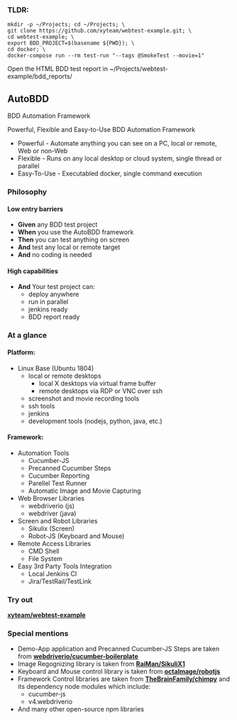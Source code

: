 ### TLDR:

```
mkdir -p ~/Projects; cd ~/Projects; \
git clone https://github.com/xyteam/webtest-example.git; \
cd webtest-example; \
export BDD_PROJECT=$(basename ${PWD}); \
cd docker; \
docker-compose run --rm test-run "--tags @SmokeTest --movie=1"
```
Open the HTML BDD test report in ~/Projects/webtest-example/bdd_reports/

## AutoBDD
BDD Automation Framework

Powerful, Flexible and Easy-to-Use BDD Automation Framework

* Powerful - Automate anything you can see on a PC, local or remote, Web or non-Web
* Flexible - Runs on any local desktop or cloud system, single thread or parallel
* Easy-To-Use - Executabled docker, single command execution

### Philosophy
#### Low entry barriers

  * **Given** any BDD test project
  * **When** you use the AutoBDD framework
  * **Then** you can test anything on screen
  * **And** test any local or remote target
  * **And** no coding is needed

#### High capabilities

  * **And** Your test project can:
    * deploy anywhere
    * run in parallel
    * jenkins ready
    * BDD report ready

### At a glance
#### Platform:

  * Linux Base (Ubuntu 1804)
    * local or remote desktops
      * local X desktops via virtual frame buffer
      * remote desktops via RDP or VNC over ssh
    * screenshot and movie recording tools
    * ssh tools
    * jenkins
    * development tools (nodejs, python, java, etc.)

#### Framework:

  * Automation Tools
    * Cucumber-JS
    * Precanned Cucumber Steps
    * Cucumber Reporting
    * Parellel Test Runner
    * Automatic Image and Movie Capturing
  * Web Browser Libraries
    * webdriverio (js)
    * webdriver (java)
  * Screen and Robot Libraries
    * Sikulix (Screen)
    * Robot-JS (Keyboard and Mouse)
  * Remote Access Libraries
    * CMD Shell
    * File System
  * Easy 3rd Party Tools Integration
    * Local Jenkins CI
    * Jira/TestRail/TestLink

### Try out

**[xyteam/webtest-example](https://github.com/xyteam/webtest-example)**

### Special mentions
  * Demo-App application and Precanned Cucumber-JS Steps are taken from **[webdriverio/cucumber-boilerplate](https://github.com/webdriverio/cucumber-boilerplate)**
  * Image Regognizing library is taken from **[RaiMan/SikuliX1](https://github.com/RaiMan/SikuliX1)**
  * Keyboard and Mouse control library is taken from **[octalmage/robotjs](https://github.com/octalmage/robotjs)**
  * Framework Control libraries are taken from **[TheBrainFamily/chimpy](https://github.com/TheBrainFamily/chimpy)** and its dependency node modules which include:
      * cucumber-js
      * v4.webdriverio
  * And many other open-source npm libraries
